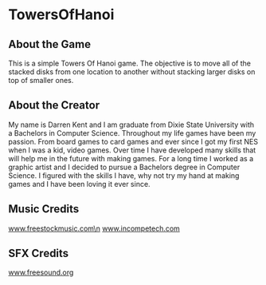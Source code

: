 TowersOfHanoi
=============

About the Game
-------------
This is a simple Towers Of Hanoi game. The objective is to move
all of the stacked disks from one location to another without
stacking larger disks on top of smaller ones.

About the Creator
-------------
My name is Darren Kent and I am graduate from Dixie State University with a Bachelors in Computer
Science. Throughout my life games have been my passion. From board games to card games and
ever since I got my first NES when I was a kid, video games. Over time I have developed many
skills that will help me in the future with making games. For a long time I worked as a graphic
artist and I decided to pursue a Bachelors degree in Computer Science. I figured
with the skills I have, why not try my hand at making games and I have been loving it ever since.

Music Credits
-------------
www.freestockmusic.com\n
www.incompetech.com

SFX Credits
-------------
www.freesound.org
